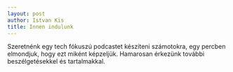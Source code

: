 ```yaml
---
layout: post
author: Istvan Kis
title: Innen indulunk
---
```


Szeretnénk egy tech fókuszú podcastet készíteni számotokra, egy percben elmondjuk, hogy ezt miként képzeljük. Hamarosan érkezünk további beszélgetésekkel és tartalmakkal.
